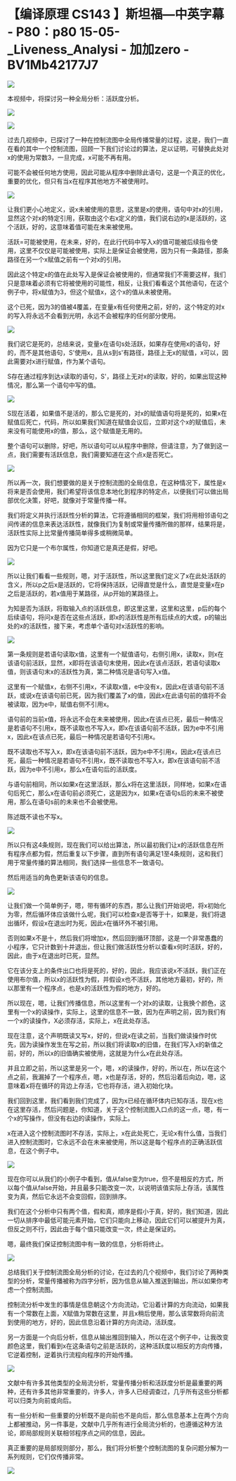 # 【编译原理 CS143 】斯坦福—中英字幕 - P80：p80 15-05-_Liveness_Analysi - 加加zero - BV1Mb42177J7

![](img/7e4571b4f5f14519ce13fa30a5f89f0d_0.png)

本视频中，将探讨另一种全局分析：活跃度分析。

![](img/7e4571b4f5f14519ce13fa30a5f89f0d_2.png)

![](img/7e4571b4f5f14519ce13fa30a5f89f0d_3.png)

过去几视频中，已探讨了一种在控制流图中全局传播常量的过程，这是，我们一直在看的其中一个控制流图，回顾一下我们讨论过的算法，足以证明，可替换此处对x的使用为常数3，一旦完成，x可能不再有用。

可能不会被任何地方使用，因此可能从程序中删除此语句，这是一个真正的优化，重要的优化，但只有当x在程序其他地方不被使用时。



![](img/7e4571b4f5f14519ce13fa30a5f89f0d_5.png)

让我们更小心地定义，说x未被使用的意思，这里是x的使用，语句中对x的引用，显然这个对x的特定引用，获取由这个右x定义的值，我们说右边的x是活跃的，这个活跃，好的，这意味着值可能在未来被使用。

活跃=可能被使用，在未来，好的，在此行代码中写入x的值可能被后续指令使用，这里不仅仅是可能被使用，实际上是保证会被使用，因为只有一条路径，那条路径在另一个x赋值之前有一个对x的引用。

因此这个特定x的值在此处写入是保证会被使用的，但通常我们不需要这样，我们只是意味着必须有它将被使用的可能性，相反，让我们看看这个其他语句，在这个例子中，将x赋值为3，但这个赋值x，这个x的值从未被使用。

这个已死，因为3的值被4覆盖，在变量x有任何使用之前，好的，这个特定的对x的写入将永远不会看到光明，永远不会被程序的任何部分使用。



![](img/7e4571b4f5f14519ce13fa30a5f89f0d_7.png)

我们说它是死的，总结来说，变量x在语句s处活跃，如果存在使用x的语句，好的，而不是其他语句，S'使用x，且从s到s'有路径，路径上无x的赋值，x可以，因此需要对x进行赋值，作为某个语句。

S存在通过程序到达x读取的语句，S'，路径上无对x的读取，好的，如果出现这种情况，那么第一个语句中写的值。



![](img/7e4571b4f5f14519ce13fa30a5f89f0d_9.png)

S现在活着，如果值不是活的，那么它是死的，对x的赋值语句将是死的，如果x在赋值后死亡，代码，所以如果我们知道在赋值会议后，立即对这个x的赋值后，未来没有可能使用x的值，那么，这个赋值是无用的。

整个语句可以删除，好吧，所以语句可以从程序中删除，但请注意，为了做到这一点，我们需要有活跃信息，我们需要知道在这个点x是否死亡。



![](img/7e4571b4f5f14519ce13fa30a5f89f0d_11.png)

所以再一次，我们想要做的是关于控制流图的全局信息，在这种情况下，属性是x将来是否会使用，我们希望将该信息本地化到程序的特定点，以便我们可以做出局部优化决策，好吧，就像对于常量传播一样。

我们将定义并执行活跃性分析的算法，它将遵循相同的框架，我们将用相邻语句之间传递的信息来表达活跃性，就像我们为复制或常量传播所做的那样，结果将是，活跃性实际上比常量传播简单得多或稍微简单。

因为它只是一个布尔属性，你知道它是真还是假，好吧。

![](img/7e4571b4f5f14519ce13fa30a5f89f0d_13.png)

所以让我们看看一些规则，嗯，对于活跃性，所以这里我们定义了x在此处活跃的含义，所以p之后x是活跃的，它将保持活跃，记得直觉是什么，直觉是变量x在p之后是活跃的，若x值用于某路径，从p开始的某路径上。

为知是否为活跃，将取输入点的活跃信息，即这里这里，这里和这里，p后的每个后续语句，将问x是否在这些点活跃，即x的活跃性是所有后续点的大或，p的输出处的x的活跃性，接下来，考虑单个语句对x活跃性的影响。



![](img/7e4571b4f5f14519ce13fa30a5f89f0d_15.png)

第一条规则是若语句读取x值，这里有一个赋值语句，右侧引用x，读取x，则x在该语句前活跃，显然，x即将在该语句末使用，因此x在该点活跃，若语句读取x值，则该语句末x的活跃性为真，第二种情况是语句写入x值。

这里有一个赋值x，右侧不引用x，不读取x值，e中没有x，因此x在该语句前不活跃，或说x在该语句前已死，因为我们覆盖了x的值，因此x在此语句前的值将不会被读取，因为e中，赋值右侧不引用x。

语句前的当前x值，将永远不会在未来被使用，因此x在该点已死，最后一种情况是若语句不引用x，既不读取也不写入x，即x在该语句前不活跃，因为e中不引用x，因此x在该点已死，最后一种情况是若语句不引用x。

既不读取也不写入x，即x在该语句前不活跃，因为e中不引用x，因此x在该点已死，最后一种情况是若语句不引用x，既不读取也不写入x，即x在该语句前不活跃，因为e中不引用x，那么x在语句后的活跃度。

与语句前相同，所以如果x在这里活跃，那么x将在这里活跃，同样地，如果x在语句后死亡，那么x在语句前必须死亡，这是因为x，如果x在语句s后的未来不被使用，那么在语句s前的未来也不会被使用。

陈述既不读也不写x。

![](img/7e4571b4f5f14519ce13fa30a5f89f0d_17.png)

所以只有这4条规则，现在我们可以给出算法，所以最初我们让x的活跃信息在所有程序点都为假，然后重复以下步骤，直到所有语句满足1至4条规则，这和我们用于常量传播的算法相同，我们选择一些信息不一致语句。

然后用适当的角色更新该语句的信息。

![](img/7e4571b4f5f14519ce13fa30a5f89f0d_19.png)

让我们做一个简单例子，嗯，带有循环的东西，那么让我们开始说吧，将x初始化为零，然后循环体应该做什么呢，我们可以检查x是否等于十，如果是，我们将退出循环，假设x在退出时为死，因此x在循环外不被引用。

否则如果x不是十，然后我们将增加x，然后回到循环顶部，这是一个非常愚蠢的小程序，它只计数到十并退出，但让我们做活跃性分析以查看x何时活跃，好的，因此，由于x在退出时已死，显然。

它在该分支上的条件出口也将是死的，好的，因此，我应该说x不活跃，我们正在使用布尔值，所以x的活跃性为假，并假设x也不活跃，其他地方最初，好的，所以那里有一个程序点，也是x的活跃性为假的地方，好的。

所以现在，嗯，让我们传播信息，所以这里有一个对x的读取，让我换个颜色，这里有一个x的读操作，实际上，这里的信息不一致，因为在声明之前，因为我们有一个x的读操作，X必须存活，实际上，x在此处存活。

现在注意，这个声明既读又写x，好的，但说x在读之前，当我们做读操作时优先，因为读操作发生在写之前，所以我们将读取x的旧值，在我们写入x的新值之前，好的，所以x的旧值确实被使用，这就是为什么x在此处存活。

并且立即之前，所以这里是另一个，嗯，x的读操作，好的，所以在，所以在这个点之前，我漏掉了一个程序点，嗯，x也是存活，好的，然后沿着后向边，嗯，这意味着x将在循环的背边上存活，它也将存活，进入初始化块。

我们回到这里，我们看到我们完成了，因为x已经在循环体内已知存活，现在x也在这里存活，然后问题是，你知道，关于这个控制流图入口点的这一点，嗯，有一个x的写操作，但没有右边的读操作，实际上。

x在进入这个控制流图时不存活，实际上，x在此处死亡，无论x有什么值，当我们进入控制流图时，它永远不会在未来被使用，所以这是每个程序点的正确活跃信息，在这个例子中。



![](img/7e4571b4f5f14519ce13fa30a5f89f0d_21.png)

现在你可以从我们的小例子中看到，值从false变为true，但不是相反的方式，所以每个值从false开始，并且最多只能改变一次，以说明该值实际上存活，该属性变为真，然后它永远不会变回假，回到排序。

我们在这个分析中只有两个值，假和真，顺序是假小于真，好的，我们知道，因此一切从排序中最低可能元素开始，它们只能向上移动，因此它们可以被提升为真，但反之则不行，因此由于每个值只能改变一次，终止是保证的。

嗯，最终我们保证控制流图中有一致的信息，分析将终止。

![](img/7e4571b4f5f14519ce13fa30a5f89f0d_23.png)

总结我们关于控制流图全局分析的讨论，在过去的几个视频中，我们讨论了两种类型的分析，常量传播被称为四字分析，因为信息从输入推送到输出，所以如果你考虑一个控制流图。

控制流分析中发生的事情是信息朝这个方向流动，它沿着计算的方向流动，如果我有一个常数在上面，X赋值为常数在这里，并且x稍后使用，那么该常数将向前流到使用的地方，好的，因此信息沿着计算的方向流动，活跃度。

另一方面是一个向后分析，信息从输出推回到输入，所以在这个例子中，让我改变颜色这里，我们看到x在这条语句之前是活跃的，这种活跃度以相反的方向传播，它逆着控制，逆着执行流程向程序的开始传播。



![](img/7e4571b4f5f14519ce13fa30a5f89f0d_25.png)

文献中有许多其他类型的全局流分析，常量传播分析和活跃度分析是最重要的两种，还有许多其他非常重要的，许多人，许多人已经调查过，几乎所有这些分析都可以归类为向前或向后。

有一些分析和一些重要的分析既不是向前也不是向后，那么信息基本上在两个方向上都被推动，另一件事是，文献中几乎所有进行全局流分析的，也遵循这种方法论，即局部规则关联相邻程序点之间的信息，因此。

真正重要的是局部规则部分，那么，我们将分析整个控制流图的复杂问题分解为一系列规则，它们仅传播非常。

![](img/7e4571b4f5f14519ce13fa30a5f89f0d_27.png)
